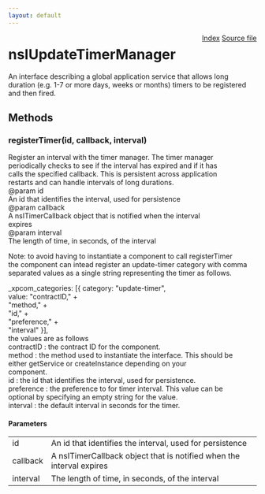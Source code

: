 ```yaml
---
layout: default
---
```

<div class='links' style='float:right'><a href="../index.html">Index</a>
<a href="http://dxr.mozilla.org/mozilla-central/source/toolkit/mozapps/update/nsIUpdateTimerManager.idl">Source file</a>
</div>

# nsIUpdateTimerManager #
  
An interface describing a global application service that allows long  
duration (e.g. 1-7 or more days, weeks or months) timers to be registered  
and then fired.  
  

## Methods ##

### registerTimer(id, callback, interval) ###
  
Register an interval with the timer manager. The timer manager  
periodically checks to see if the interval has expired and if it has  
calls the specified callback. This is persistent across application  
restarts and can handle intervals of long durations.  
@param   id  
         An id that identifies the interval, used for persistence  
@param   callback  
         A nsITimerCallback object that is notified when the interval  
         expires  
@param   interval  
         The length of time, in seconds, of the interval  
  
Note: to avoid having to instantiate a component to call registerTimer  
the component can intead register an update-timer category with comma  
separated values as a single string representing the timer as follows.  
  
_xpcom_categories: [{ category: "update-timer",  
                      value: "contractID," +  
                             "method," +  
                             "id," +  
                             "preference," +  
                             "interval" }],  
the values are as follows  
  contractID : the contract ID for the component.  
  method     : the method used to instantiate the interface. This should be  
               either getService or createInstance depending on your  
               component.  
  id         : the id that identifies the interval, used for persistence.  
  preference : the preference to for timer interval. This value can be  
               optional by specifying an empty string for the value.  
  interval   : the default interval in seconds for the timer.  
  

#### Parameters ####

<table>

<tr>
<td>id</td>
<td>         An id that identifies the interval, used for persistence  
</td>
</tr>

<tr>
<td>callback</td>
<td>         A nsITimerCallback object that is notified when the interval  
         expires  
</td>
</tr>

<tr>
<td>interval</td>
<td>         The length of time, in seconds, of the interval  
</td>
</tr>

</table>
